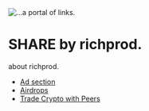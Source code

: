 <HTML>
<img src="https://upload.wikimedia.org/wikipedia/en/c/c7/Batman_Infobox.jpg" alt="...a portal of links.">
<h1> SHARE by richprod. </h1>
<p>about richprod.</p>
<p>
<ul> 
<li><a target="_blank" href="https://chat.whatsapp.com/F30uagEw9wE5QzSnxdrSYu"> Ad section</a></li>
<li> <a target="_blank" href="https://chat.whatsapp.com/F30uagEw9wE5QzSnxdrSYu"> Airdrops</a></li>
<li> <a target="_blank" href="https://chat.whatsapp.com/F30uagEw9wE5QzSnxdrSYu">Trade Crypto with Peers</a></li>
</ul>
</p>
</HTML>


